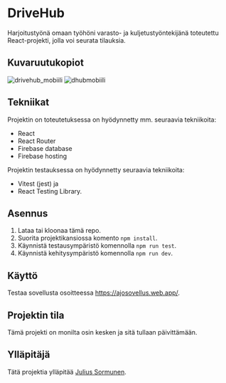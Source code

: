 # DriveHub

Harjoitustyönä omaan työhöni varasto- ja kuljetustyöntekijänä toteutettu React-projekti, jolla voi seurata tilauksia.

## Kuvaruutukopiot

![drivehub_mobiili](https://github.com/user-attachments/assets/2a847222-4693-4a18-b527-1465e262f78d)
![dhubmobiili](https://github.com/user-attachments/assets/e0916037-cdf8-45d9-96fb-f46d1bde4934)


## Tekniikat

Projektin on toteutetuksessa on hyödynnetty mm. seuraavia tekniikoita: 
 - React
 - React Router
 - Firebase database
 - Firebase hosting

Projektin testauksessa on hyödynnetty seuraavia tekniikoita:
 - Vitest (jest) ja
 - React Testing Library.

## Asennus

1. Lataa tai kloonaa tämä repo.
2. Suorita projektikansiossa komento `npm install`.
3. Käynnistä testausympäristö komennolla `npm run test`.
4. Käynnistä kehitysympäristö komennolla `npm run dev`. 

## Käyttö

Testaa sovellusta osoitteessa https://ajosovellus.web.app/.

## Projektin tila

Tämä projekti on monilta osin kesken ja sitä tullaan päivittämään.

## Ylläpitäjä

Tätä projektia ylläpitää [Julius Sormunen](https://github.com/JulSor). 


